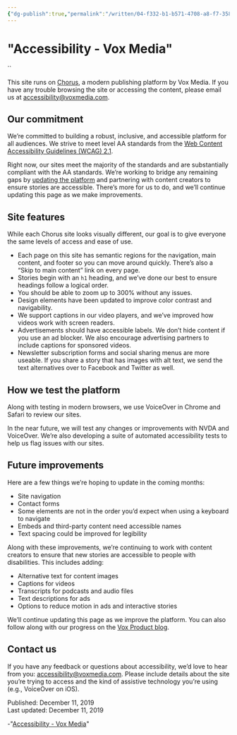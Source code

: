 ```yaml
---
{"dg-publish":true,"permalink":"/written/04-f332-b1-b571-4708-a8-f7-3585934-c761-e/","dgHomeLink":true,"dgPassFrontmatter":false}
---
```


# "Accessibility - Vox Media" 
``

This site runs on [Chorus](https://getchorus.voxmedia.com/), a modern publishing platform by Vox Media. If you have any trouble browsing the site or accessing the content, please email us at [accessibility@voxmedia.com](mailto:accessibility@voxmedia.com). 

## Our commitment

We’re committed to building a robust, inclusive, and accessible platform for all audiences. We strive to meet level AA standards from the [Web Content Accessibility Guidelines (WCAG) 2.1](https://www.w3.org/TR/WCAG21/). 

Right now, our sites meet the majority of the standards and are substantially compliant with the AA standards. We’re working to bridge any remaining gaps by [updating the platform](https://product.voxmedia.com/2019/7/31/20696395/chorus-accessibility-improvements) and partnering with content creators to ensure stories are accessible. There’s more for us to do, and we’ll continue updating this page as we make improvements. 

## Site features

While each Chorus site looks visually different, our goal is to give everyone the same levels of access and ease of use. 

  * Each page on this site has semantic regions for the navigation, main content, and footer so you can move around quickly. There’s also a “Skip to main content” link on every page.
  * Stories begin with an `h1` heading, and we’ve done our best to ensure headings follow a logical order.
  * You should be able to zoom up to 300% without any issues.
  * Design elements have been updated to improve color contrast and navigability.
  * We support captions in our video players, and we’ve improved how videos work with screen readers.
  * Advertisements should have accessible labels. We don’t hide content if you use an ad blocker. We also encourage advertising partners to include captions for sponsored videos.
  * Newsletter subscription forms and social sharing menus are more useable. If you share a story that has images with alt text, we send the text alternatives over to Facebook and Twitter as well.

## How we test the platform

Along with testing in modern browsers, we use VoiceOver in Chrome and Safari to review our sites. 

In the near future, we will test any changes or improvements with NVDA and VoiceOver. We’re also developing a suite of automated accessibility tests to help us flag issues with our sites. 

## Future improvements

Here are a few things we’re hoping to update in the coming months: 

  * Site navigation
  * Contact forms
  * Some elements are not in the order you’d expect when using a keyboard to navigate
  * Embeds and third-party content need accessible names
  * Text spacing could be improved for legibility

Along with these improvements, we’re continuing to work with content creators to ensure that new stories are accessible to people with disabilities. This includes adding: 

  * Alternative text for content images
  * Captions for videos
  * Transcripts for podcasts and audio files
  * Text descriptions for ads
  * Options to reduce motion in ads and interactive stories

We’ll continue updating this page as we improve the platform. You can also follow along with our progress on the [Vox Product blog](https://product.voxmedia.com). 

## Contact us

If you have any feedback or questions about accessibility, we’d love to hear from you: [accessibility@voxmedia.com](mailto:accessibility@voxmedia.com). Please include details about the site you’re trying to access and the kind of assistive technology you’re using (e.g., VoiceOver on iOS). 

Published: December 11, 2019  
Last updated: December 11, 2019 

-"[Accessibility - Vox Media](https://www.voxmedia.com/legal/accessibility)"